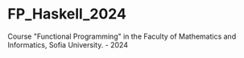 # FP_Haskell_2024
 Course "Functional Programming" in the Faculty of Mathematics and Informatics, Sofia University. - 2024
